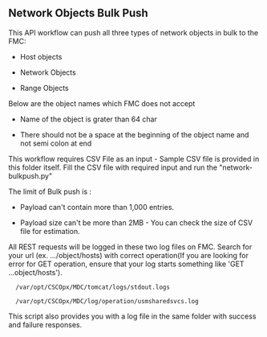 ## Network Objects Bulk Push
 
 This API workflow can push all three types of network objects in bulk to the FMC:
 
 - Host objects
  
 - Network Objects
  
 - Range Objects
  

Below are the object names which FMC does not accept

- Name of the object is grater than 64 char

- There should not be a space at the beginning of the object name and not semi colon at end


This workflow requires CSV File as an input - Sample CSV file is provided in this folder itself. Fill the CSV file with required input and run the "network-bulkpush.py"

The limit of Bulk push is : 

- Payload can't contain more than 1,000 entries.
  
- Payload size can't be more than 2MB - You can check the size of CSV file for estimation. 



All REST requests will be logged in these two log files on FMC. Search for your url (ex. .../object/hosts) with correct operation(If you are looking for error for GET operation, ensure that your log starts something like 'GET ...object/hosts'). 

```
  /var/opt/CSCOpx/MDC/tomcat/logs/stdout.logs
  
  /var/opt/CSCOpx/MDC/log/operation/usmsharedsvcs.log
```
This script also provides you with a log file in the same folder with success and failure responses. 
